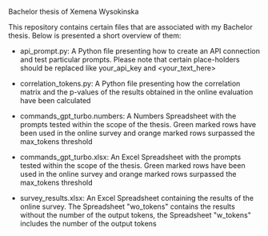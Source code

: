Bachelor thesis of Xemena Wysokinska

This repository contains certain files that are associated with my Bachelor thesis. Below is presented a short overview of them:

- api_prompt.py: A Python file presenting how to create an API connection and test particular prompts. Please note that certain place-holders should be replaced like your_api_key and <your_text_here>

- correlation_tokens.py: A Python file presenting how the correlation matrix and the p-values of the results obtained in the online evaluation have been calculated

- commands_gpt_turbo.numbers: A Numbers Spreadsheet with the prompts tested within the scope of the thesis. Green marked rows have been used in the online survey and orange marked rows surpassed the max_tokens threshold

- commands_gpt_turbo.xlsx: An Excel Spreadsheet with the prompts tested within the scope of the thesis. Green marked rows have been used in the online survey and orange marked rows surpassed the max_tokens threshold

- survey_results.xlsx: An Excel Spreadsheet containing the results of the online survey. The Spreadsheet "wo_tokens" contains the results without the number of the output tokens, the Spreadsheet "w_tokens" includes the number of the output tokens
